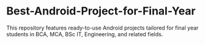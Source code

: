 # Best-Android-Project-for-Final-Year
This repository features ready-to-use Android projects tailored for final year students in BCA, MCA, BSc IT, Engineering, and related fields. 
